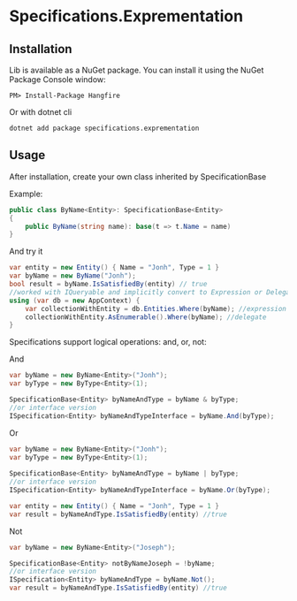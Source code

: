 # Specifications.Exprementation

Installation
-------------

Lib is available as a NuGet package. You can install it using the NuGet Package Console window:

```
PM> Install-Package Hangfire
```
Or with dotnet cli

```
dotnet add package specifications.exprementation
```


Usage
-------------

After installation, create your own class inherited by SpecificationBase

Example:
```csharp
public class ByName<Entity>: SpecificationBase<Entity>
{
    public ByName(string name): base(t => t.Name = name)
}
```

And try it

```csharp
var entity = new Entity() { Name = "Jonh", Type = 1 }
var byName = new ByName("Jonh");
bool result = byName.IsSatisfiedBy(entity) // true
//worked with IQueryable and implicitly convert to Expression or Delegate(Predicate)
using (var db = new AppContext) {
    var collectionWithEntity = db.Entities.Where(byName); //expression
    collectionWithEntity.AsEnumerable().Where(byName); //delegate
}

```

Specifications support logical operations: and, or, not:

And 

```csharp
var byName = new ByName<Entity>("Jonh");
var byType = new ByType<Entity>(1);

SpecificationBase<Entity> byNameAndType = byName & byType;
//or interface version
ISpecification<Entity> byNameAndTypeInterface = byName.And(byType);
```

Or
```csharp
var byName = new ByName<Entity>("Jonh");
var byType = new ByType<Entity>(1);
   
SpecificationBase<Entity> byNameAndType = byName | byType;
//or interface version
ISpecification<Entity> byNameAndTypeInterface = byName.Or(byType);

var entity = new Entity() { Name = "Jonh", Type = 1 }
var result = byNameAndType.IsSatisfiedBy(entity) //true

```
Not

```csharp
var byName = new ByName<Entity>("Joseph");

SpecificationBase<Entity> notByNameJoseph = !byName;
//or interface version
ISpecification<Entity> byNameAndType = byName.Not();
var result = byNameAndType.IsSatisfiedBy(entity) //true
```